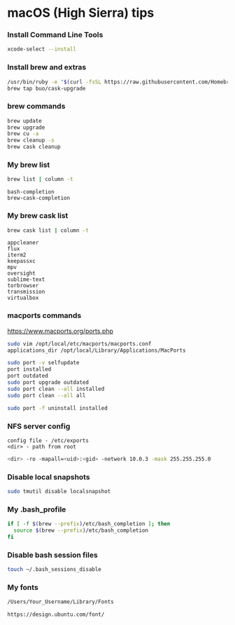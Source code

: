 # macOS (High Sierra) tips

### Install Command Line Tools

```bash
xcode-select --install
```

### Install brew and extras

```bash
/usr/bin/ruby -e "$(curl -fsSL https://raw.githubusercontent.com/Homebrew/install/master/install)"
brew tap buo/cask-upgrade
```

### brew commands

```bash
brew update
brew upgrade
brew cu -a
brew cleanup -s
brew cask cleanup
```

### My brew list

```bash
brew list | column -t
```

```
bash-completion
brew-cask-completion
```

### My brew cask list

```bash
brew cask list | column -t
```

```
appcleaner
flux
iterm2
keepassxc
mpv
oversight
sublime-text
torbrowser
transmission
virtualbox
```

### macports commands

https://www.macports.org/ports.php

```bash
sudo vim /opt/local/etc/macports/macports.conf
applications_dir /opt/local/Library/Applications/MacPorts
```
```bash
sudo port -v selfupdate
port installed
port outdated
sudo port upgrade outdated
sudo port clean --all installed
sudo port clean --all all
```
```bash
sudo port -f uninstall installed
```


### NFS server config

```
config file - /etc/exports
<dir> - path from root
```

```bash
<dir> -ro -mapall=<uid>:<gid> -network 10.0.3 -mask 255.255.255.0
```

### Disable local snapshots

```bash
sudo tmutil disable localsnapshot
```

### My .bash_profile

```bash
if [ -f $(brew --prefix)/etc/bash_completion ]; then
  source $(brew --prefix)/etc/bash_completion
fi
```

### Disable bash session files

```bash
touch ~/.bash_sessions_disable
```

### My fonts

```bash
/Users/Your_Username/Library/Fonts
```
```bash
https://design.ubuntu.com/font/
```
